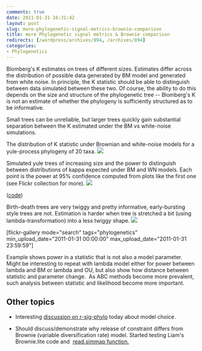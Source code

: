 ```yaml
---
comments: true
date: 2011-01-31 16:31:42
layout: post
slug: more-phylogenetic-signal-metrics-brownie-comparison
title: more Phylogenetic signal metrics & Brownie comparison
redirects: [/wordpress/archives/894, /archives/894]
categories:
- Phylogenetics
---
```


Blomberg's K estimates on trees of different sizes.  Estimates differ across the distribution of possible data generated by BM model and generated from white noise.  In principle, the K statistic should be able to distinguish between data simulated between these two.  Of course, the ability to do this depends on the size and structure of the phylogenetic tree -- Blomberg's K is not an estimate of whether the phylogeny is sufficiently structured as to be informative.

Small trees can be unreliable, but larger trees quickly gain substantial separation between the K estimated under the BM vs white-noise simulations.

The distribution of K statistic under Brownian and white-noise models for a yule-process phylogeny of 20 taxa.
![]( http://farm6.staticflickr.com/5015/5406205152_e3a1b1f9b6_o.png )


Simulated yule trees of increasing size and the power to distinguish between distributions of kappa expected under BM and WN models.  Each point is the power at 95% confidence computed from plots like the first one (see Flickr collection for more).
![]( http://farm6.staticflickr.com/5298/5405605465_665aa4b88f_o.png )


([code](https://github.com/cboettig/Comparative-Phylogenetics/blob/9d332ded36df6816c2e203179f79e00ce8d39e51/pmc/demos/blombergK.R))

Birth-death trees are very twiggy and pretty informative, early-bursting style trees are not.  Estimation is harder when tree is stretched a bit (using lambda-transformation) into a less twiggy shape.
![]( http://farm6.staticflickr.com/5253/5406251752_7cffe2cc69_o.png )


[flickr-gallery mode="search" tags="phylogenetics" min_upload_date="2011-01-31 00:00:00" max_upload_date="2011-01-31 23:59:59"]

Example shows power in a statistic that is not also a model parameter.  Might be interesting to repeat with lambda model either for power between lambda and BM or lambda and OU, but also show how distance between statistic and parameter change.  As ABC methods become more prevalent, such analysis between statistic and likelihood become more important.


## Other topics





	
  * Interesting [discussion on r-sig-phylo](https://mailman.stat.ethz.ch/pipermail/r-sig-phylo/2011-January/000923.html) today about model choice.



	
  * Should discuss/demonstrate why release of constraint differs from Brownie (variable diversification rate) model. Started testing Liam's Brownie.lite code and  [read.simmap function.
](http://phytools.blogspot.com/2010/12/reading-simmap-trees-into-r.html?showComment=1296508405893#c571277624611079904)


